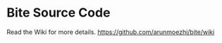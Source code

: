 Bite Source Code
================

Read the Wiki for more details.
https://github.com/arunmoezhi/bite/wiki
